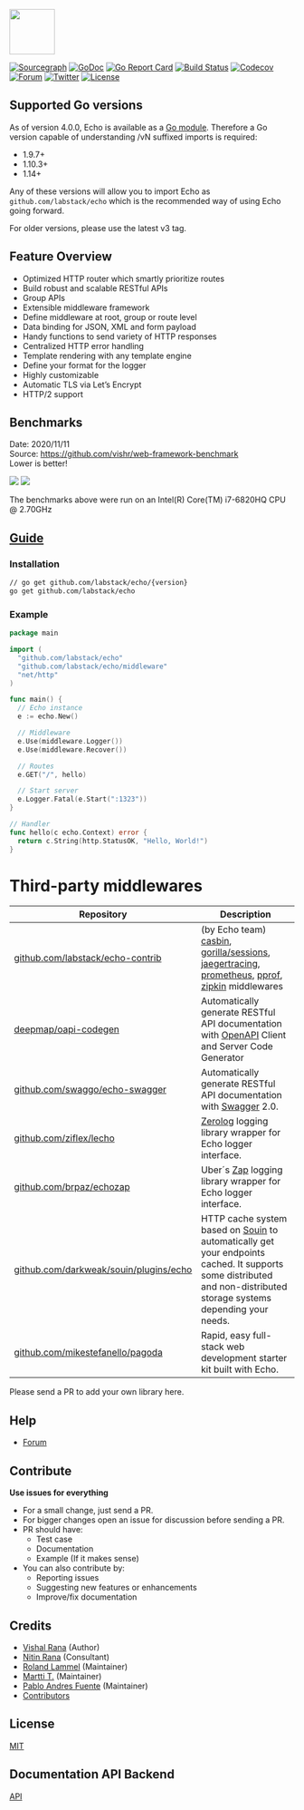 <a href="https://echo.labstack.com"><img height="80" src="https://cdn.labstack.com/images/echo-logo.svg"></a>

[![Sourcegraph](https://sourcegraph.com/github.com/labstack/echo/-/badge.svg?style=flat-square)](https://sourcegraph.com/github.com/labstack/echo?badge)
[![GoDoc](http://img.shields.io/badge/go-documentation-blue.svg?style=flat-square)](https://pkg.go.dev/github.com/labstack/echo/v4)
[![Go Report Card](https://goreportcard.com/badge/github.com/labstack/echo?style=flat-square)](https://goreportcard.com/report/github.com/labstack/echo)
[![Build Status](http://img.shields.io/travis/labstack/echo.svg?style=flat-square)](https://travis-ci.org/labstack/echo)
[![Codecov](https://img.shields.io/codecov/c/github/labstack/echo.svg?style=flat-square)](https://codecov.io/gh/labstack/echo)
[![Forum](https://img.shields.io/badge/community-forum-00afd1.svg?style=flat-square)](https://github.com/labstack/echo/discussions)
[![Twitter](https://img.shields.io/badge/twitter-@labstack-55acee.svg?style=flat-square)](https://twitter.com/labstack)
[![License](http://img.shields.io/badge/license-mit-blue.svg?style=flat-square)](https://raw.githubusercontent.com/labstack/echo/master/LICENSE)

## Supported Go versions

As of version 4.0.0, Echo is available as a [Go module](https://github.com/golang/go/wiki/Modules).
Therefore a Go version capable of understanding /vN suffixed imports is required:

- 1.9.7+
- 1.10.3+
- 1.14+

Any of these versions will allow you to import Echo as `github.com/labstack/echo` which is the recommended
way of using Echo going forward.

For older versions, please use the latest v3 tag.

## Feature Overview

- Optimized HTTP router which smartly prioritize routes
- Build robust and scalable RESTful APIs
- Group APIs
- Extensible middleware framework
- Define middleware at root, group or route level
- Data binding for JSON, XML and form payload
- Handy functions to send variety of HTTP responses
- Centralized HTTP error handling
- Template rendering with any template engine
- Define your format for the logger
- Highly customizable
- Automatic TLS via Let’s Encrypt
- HTTP/2 support

## Benchmarks

Date: 2020/11/11<br>
Source: https://github.com/vishr/web-framework-benchmark<br>
Lower is better!

<img src="https://i.imgur.com/qwPNQbl.png">
<img src="https://i.imgur.com/s8yKQjx.png">

The benchmarks above were run on an Intel(R) Core(TM) i7-6820HQ CPU @ 2.70GHz

## [Guide](https://echo.labstack.com/guide)

### Installation

```sh
// go get github.com/labstack/echo/{version}
go get github.com/labstack/echo
```

### Example

```go
package main

import (
  "github.com/labstack/echo"
  "github.com/labstack/echo/middleware"
  "net/http"
)

func main() {
  // Echo instance
  e := echo.New()

  // Middleware
  e.Use(middleware.Logger())
  e.Use(middleware.Recover())

  // Routes
  e.GET("/", hello)

  // Start server
  e.Logger.Fatal(e.Start(":1323"))
}

// Handler
func hello(c echo.Context) error {
  return c.String(http.StatusOK, "Hello, World!")
}
```

# Third-party middlewares

| Repository | Description                                                                                                                                                                                                                                                                                                                                                                                                    |
|------------|----------------------------------------------------------------------------------------------------------------------------------------------------------------------------------------------------------------------------------------------------------------------------------------------------------------------------------------------------------------------------------------------------------------|
| [github.com/labstack/echo-contrib](https://github.com/labstack/echo-contrib) | (by Echo team) [casbin](https://github.com/casbin/casbin), [gorilla/sessions](https://github.com/gorilla/sessions), [jaegertracing](github.com/uber/jaeger-client-go), [prometheus](https://github.com/prometheus/client_golang/), [pprof](https://pkg.go.dev/net/http/pprof), [zipkin](https://github.com/openzipkin/zipkin-go) middlewares | 
| [deepmap/oapi-codegen](https://github.com/deepmap/oapi-codegen) | Automatically generate RESTful API documentation with [OpenAPI](https://swagger.io/specification/) Client and Server Code Generator                                                                                                                                                                                                                       |
| [github.com/swaggo/echo-swagger](https://github.com/swaggo/echo-swagger) | Automatically generate RESTful API documentation with [Swagger](https://swagger.io/) 2.0.                                                                                                                                                                                                                                                        |
| [github.com/ziflex/lecho](https://github.com/ziflex/lecho) | [Zerolog](https://github.com/rs/zerolog) logging library wrapper for Echo logger interface.                                                                                                                                                                                                                                                                    |
| [github.com/brpaz/echozap](https://github.com/brpaz/echozap) | Uber´s [Zap](https://github.com/uber-go/zap) logging library wrapper for Echo logger interface.                                                                                                                                                                                                                                                              |
| [github.com/darkweak/souin/plugins/echo](https://github.com/darkweak/souin/tree/master/plugins/echo) | HTTP cache system based on [Souin](https://github.com/darkweak/souin) to automatically get your endpoints cached. It supports some distributed and non-distributed storage systems depending your needs.                                                                                                             |
| [github.com/mikestefanello/pagoda](https://github.com/mikestefanello/pagoda) | Rapid, easy full-stack web development starter kit built with Echo.

Please send a PR to add your own library here.

## Help

- [Forum](https://github.com/labstack/echo/discussions)

## Contribute

**Use issues for everything**

- For a small change, just send a PR.
- For bigger changes open an issue for discussion before sending a PR.
- PR should have:
  - Test case
  - Documentation
  - Example (If it makes sense)
- You can also contribute by:
  - Reporting issues
  - Suggesting new features or enhancements
  - Improve/fix documentation

## Credits

- [Vishal Rana](https://github.com/vishr) (Author)
- [Nitin Rana](https://github.com/nr17) (Consultant)
- [Roland Lammel](https://github.com/lammel) (Maintainer)
- [Martti T.](https://github.com/aldas) (Maintainer)
- [Pablo Andres Fuente](https://github.com/pafuent) (Maintainer)
- [Contributors](https://github.com/labstack/echo/graphs/contributors)

## License

[MIT](https://github.com/labstack/echo/blob/master/LICENSE)

## Documentation API Backend

[API](https://documenter.getpostman.com/view/4324137/Uyr5oKYP)
